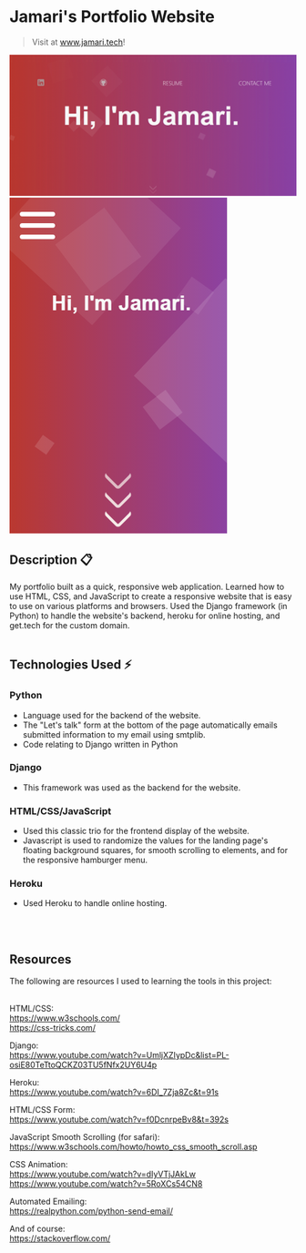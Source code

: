 # Jamari's Portfolio Website
> Visit at www.jamari.tech!

![homepage](https://github.com/jamari-morrison/jamari-website/blob/master/images/homepage-image.png)
![mobile-homepage](https://github.com/jamari-morrison/jamari-website/blob/master/images/mobile-homepage-image.png)


## Description 📋
My portfolio built as a quick, responsive web application.
Learned how to use HTML, CSS, and JavaScript  to create a responsive website that is easy to use on various platforms and browsers.
Used the Django framework (in Python) to handle the website's backend, heroku for online hosting, and get.tech for the custom domain.
<br />
<br />

## Technologies Used ⚡️
### Python
   - Language used for the backend of the website. <br /> 
   - The "Let's talk" form at the bottom of the page automatically emails submitted information to my email using smtplib. <br />
   - Code relating to Django written in Python <br />
   
### Django
   - This framework was used as the backend for the website. <br />
   
### HTML/CSS/JavaScript
   - Used this classic trio for the frontend display of the website. <br />
   - Javascript is used to randomize the values for the landing page's floating background squares, for smooth scrolling to elements, and for the responsive hamburger menu.

### Heroku
   - Used Heroku to handle online hosting. <br />
<br />
<br />   


## Resources
The following are resources I used to learning the tools in this project: <br /> <br />

HTML/CSS:<br />
https://www.w3schools.com/ <br />
https://css-tricks.com/


Django: <br />
https://www.youtube.com/watch?v=UmljXZIypDc&list=PL-osiE80TeTtoQCKZ03TU5fNfx2UY6U4p


Heroku: <br />
https://www.youtube.com/watch?v=6DI_7Zja8Zc&t=91s


HTML/CSS Form: <br />
https://www.youtube.com/watch?v=f0DcnrpeBv8&t=392s

JavaScript Smooth Scrolling (for safari): <br />
https://www.w3schools.com/howto/howto_css_smooth_scroll.asp

CSS Animation: <br />
https://www.youtube.com/watch?v=dIyVTjJAkLw <br />
https://www.youtube.com/watch?v=5RoXCs54CN8


Automated Emailing: <br />
https://realpython.com/python-send-email/

And of course: <br />
https://stackoverflow.com/







